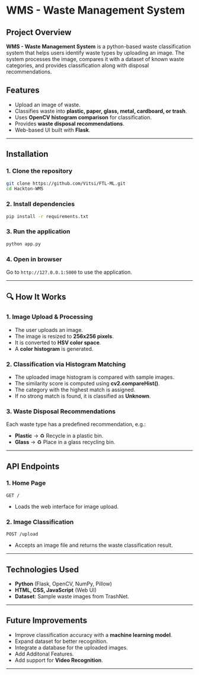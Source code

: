 # WMS - Waste Management System

## Project Overview
**WMS - Waste Management System** is a python-based waste classification system that helps users identify waste types by uploading an image. The system processes the image, compares it with a dataset of known waste categories, and provides classification along with disposal recommendations.

## Features
- Upload an image of waste.
- Classifies waste into **plastic, paper, glass, metal, cardboard, or trash**.
- Uses **OpenCV histogram comparison** for classification.
- Provides **waste disposal recommendations**.
- Web-based UI built with **Flask**.

---

## Installation
### **1. Clone the repository**
```bash
git clone https://github.com/Vitsi/FTL-ML.git
cd Hackton-WMS
```

### **2. Install dependencies**
```bash
pip install -r requirements.txt
```

### **3. Run the application**
```bash
python app.py
```

### **4. Open in browser**
Go to `http://127.0.0.1:5000` to use the application.

---

## 🔍 How It Works
### **1. Image Upload & Processing**
- The user uploads an image.
- The image is resized to **256x256 pixels**.
- It is converted to **HSV color space**.
- A **color histogram** is generated.

### **2. Classification via Histogram Matching**
- The uploaded image histogram is compared with sample images.
- The similarity score is computed using **cv2.compareHist()**.
- The category with the highest match is assigned.
- If no strong match is found, it is classified as **Unknown**.

### **3. Waste Disposal Recommendations**
Each waste type has a predefined recommendation, e.g.:
- **Plastic** → ♻️ Recycle in a plastic bin.
- **Glass** → ♻️ Place in a glass recycling bin.

---

## API Endpoints
### **1. Home Page**
`GET /`
- Loads the web interface for image upload.

### **2. Image Classification**
`POST /upload`
- Accepts an image file and returns the waste classification result.

---

## Technologies Used
- **Python** (Flask, OpenCV, NumPy, Pillow)
- **HTML, CSS, JavaScript** (Web UI)
- **Dataset**: Sample waste images from TrashNet.

---

## Future Improvements
- Improve classification accuracy with a **machine learning model**.
- Expand dataset for better recognition.
- Integrate a database for the uploaded images.
- Add Additonal Features.
- Add support for **Video Recognition**.

---

